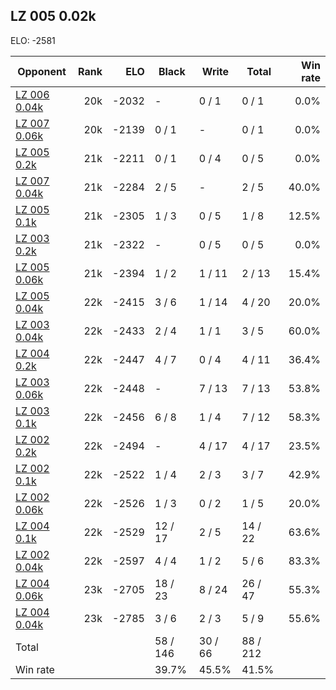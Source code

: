 ## LZ 005 0.02k ##

ELO: -2581

Opponent | Rank | ELO | Black | Write | Total | Win rate
---------|-----:|----:|-------|-------|-------|-------:
[LZ 006 0.04k](LZ%20006%200.04k.md) | 20k | -2032 | - | 0 / 1 | 0 / 1 | 0.0%
[LZ 007 0.06k](LZ%20007%200.06k.md) | 20k | -2139 | 0 / 1 | - | 0 / 1 | 0.0%
[LZ 005 0.2k](LZ%20005%200.2k.md) | 21k | -2211 | 0 / 1 | 0 / 4 | 0 / 5 | 0.0%
[LZ 007 0.04k](LZ%20007%200.04k.md) | 21k | -2284 | 2 / 5 | - | 2 / 5 | 40.0%
[LZ 005 0.1k](LZ%20005%200.1k.md) | 21k | -2305 | 1 / 3 | 0 / 5 | 1 / 8 | 12.5%
[LZ 003 0.2k](LZ%20003%200.2k.md) | 21k | -2322 | - | 0 / 5 | 0 / 5 | 0.0%
[LZ 005 0.06k](LZ%20005%200.06k.md) | 21k | -2394 | 1 / 2 | 1 / 11 | 2 / 13 | 15.4%
[LZ 005 0.04k](LZ%20005%200.04k.md) | 22k | -2415 | 3 / 6 | 1 / 14 | 4 / 20 | 20.0%
[LZ 003 0.04k](LZ%20003%200.04k.md) | 22k | -2433 | 2 / 4 | 1 / 1 | 3 / 5 | 60.0%
[LZ 004 0.2k](LZ%20004%200.2k.md) | 22k | -2447 | 4 / 7 | 0 / 4 | 4 / 11 | 36.4%
[LZ 003 0.06k](LZ%20003%200.06k.md) | 22k | -2448 | - | 7 / 13 | 7 / 13 | 53.8%
[LZ 003 0.1k](LZ%20003%200.1k.md) | 22k | -2456 | 6 / 8 | 1 / 4 | 7 / 12 | 58.3%
[LZ 002 0.2k](LZ%20002%200.2k.md) | 22k | -2494 | - | 4 / 17 | 4 / 17 | 23.5%
[LZ 002 0.1k](LZ%20002%200.1k.md) | 22k | -2522 | 1 / 4 | 2 / 3 | 3 / 7 | 42.9%
[LZ 002 0.06k](LZ%20002%200.06k.md) | 22k | -2526 | 1 / 3 | 0 / 2 | 1 / 5 | 20.0%
[LZ 004 0.1k](LZ%20004%200.1k.md) | 22k | -2529 | 12 / 17 | 2 / 5 | 14 / 22 | 63.6%
[LZ 002 0.04k](LZ%20002%200.04k.md) | 22k | -2597 | 4 / 4 | 1 / 2 | 5 / 6 | 83.3%
[LZ 004 0.06k](LZ%20004%200.06k.md) | 23k | -2705 | 18 / 23 | 8 / 24 | 26 / 47 | 55.3%
[LZ 004 0.04k](LZ%20004%200.04k.md) | 23k | -2785 | 3 / 6 | 2 / 3 | 5 / 9 | 55.6%
Total | | | 58 / 146 | 30 / 66 | 88 / 212 | 
Win rate| | | 39.7% | 45.5% | 41.5% | 
